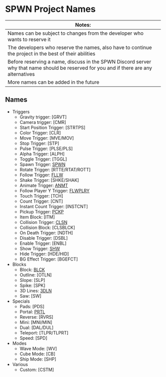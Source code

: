# SPWN Project Names

| Notes:
|-
| Names can be subject to changes from the developer who wants to reserve it
| The developers who reserve the names, also have to continue the project in the best of their abilities
| Before reserving a name, discuss in the SPWN Discord server why that name should be reserved for you and if there are any alternatives
| More names can be added in the future

## Names

- Triggers
  - Gravity trigger: [GRVT]
  - Camera trigger: [CMR] 
  - Start Position Trigger: [STRTPS]
  - Color Trigger: [CLR]
  - Move Trigger: [MVE/MOV]
  - Stop Trigger: [STP]
  - Pulse Trigger: [PLSE/PLS]
  - Alpha Trigger: [ALPH]
  - Toggle Trigger: [TGGL]
  - Spawn Trigger: [SPWN](https://github.com/Spu7Nix/SPWN-language)
  - Rotate Trigger: [RTTE/RTAT/ROTT]
  - Follow Trigger: [FLLW](https://github.com/ephf/FLLW)
  - Shake Trigger: [SHKE/SHAK]
  - Animate Trigger: [ANMT](https://github.com/SpeckyYT/ANMT)
  - Follow Player Y Trigger: [FLWPLRY](https://github.com/SpeckyYT/FLWPLRY)
  - Touch Trigger: [TCH]
  - Count Trigger: [CNT]
  - Instant Count Trigger: [INSTCNT]
  - Pickup Trigger: [PCKP](https://github.com/pckp)
  - Item Block: [ITM]
  - Collision Trigger: [CLSN](https://github.com/Fl1pNatic/CLSN)
  - Collision Block: [CLSBLCK]
  - On Death Trigger: [NDTH]
  - Disable Trigger: [DSBL]
  - Enable Trigger: [ENBL]
  - Show Trigger: [SHW](https://github.com/GDSPWN/SHW)
  - Hide Trigger: [HDE/HID]
  - BG Effect Trigger: [BGEFCT]
- Blocks
  - Block: [BLCK](https://github.com/FlowVix/BLCK)
  - Outline: [OTLN]
  - Slope: [SLP]
  - Spike: [SPK]
  - 3D Lines: [3DLN](https://github.com/patrickbies/3DLN)
  - Saw: [SW]
- Specials
  - Pads: [PDS]
  - Portal: [PRTL](https://github.com/ephf/PRTL)
  - Reverse: [RVRS]
  - Mini: [MNI/MIN]
  - Dual: [DAL/DUL]
  - Teleport: [TLPR/TLPRT]
  - Speed: [SPD]
- Modes
  - Wave Mode: [WV]
  - Cube Mode: [CB]
  - Ship Mode: [SHP]
- Various
  - Custom: [CSTM]

